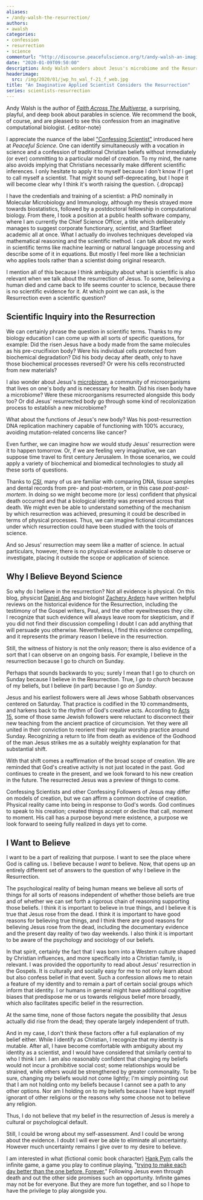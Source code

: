 ```yaml
---
aliases:
- /andy-walsh-the-resurrection/
authors:
- awalsh
categories:
- confession
- resurrection
- science
commenturl: "http://discourse.peacefulscience.org/t/andy-walsh-an-imaginative-applied-scientist-considers-the-resurrection/9219"
date: "2020-01-09T09:50:00"
description: Andy Walsh wonders about Jesus's microbiome and the Resurrection. What was biologically different about Jesus' pre- and post-resurrection body?
headerimage:
  src: /img/2020/01/jwp_hs_wal_f-21_f_web.jpg
title: "An Imaginative Applied Scientist Considers the Resurrection"
series: scientists-resurrection
---
```


Andy Walsh is the author of *[Faith Across The Multiverse](https://www.amazon.com/Faith-Across-Multiverse-Parables-Science/dp/1683070763?tag=swamidass-20)*, a surprising, playful, and deep book about parables in science. We recommend the book, of course, and are pleased to see this confession from an imaginative computational biologist.
{.editor-note}

I appreciate the nuance of the label ["Confessing Scientist"](https://peacefulscience.org/confessing-scientist/) introduced here at *Peaceful Science*. One can identify simultaneously with a vocation in science and a confession of traditional Christian beliefs without immediately (or ever) committing to a particular model of creation. To my mind, the name also avoids implying that Christians necessarily make different scientific inferences. I only hesitate to apply it to myself because I don't know if I get to call myself a scientist. That might sound self-deprecating, but I hope it will become clear why I think it's worth raising the question.
{.dropcap}

I have the credentials and training of a scientist: a PhD nominally in Molecular Microbiology and Immunology, although my thesis strayed more towards biostatistics, followed by a postdoctoral fellowship in computational biology. From there, I took a position at a public health software company, where I am currently the Chief Science Officer, a title which deliberately manages to suggest corporate functionary, scientist, and Starfleet academic all at once. What I actually do involves techniques developed via mathematical reasoning and the scientific method. I can talk about my work in scientific terms like machine learning or natural language processing and describe some of it in equations. But mostly I feel more like a technician who applies tools rather than a scientist doing original research.

I mention all of this because I think ambiguity about what is scientific is also relevant when we talk about the resurrection of Jesus. To some, believing a human died and came back to life seems counter to science, because there is no scientific evidence for it. At which point we can ask, is the Resurrection even a scientific question?

## Scientific Inquiry into the Resurrection

We can certainly phrase the question in scientific terms. Thanks to my biology education I can come up with all sorts of specific questions, for example: Did the risen Jesus have a body made from the same molecules as his pre-crucifixion body? Were his individual cells protected from biochemical degradation? Did his body decay after death, only to have those biochemical processes reversed? Or were his cells reconstructed from new materials? 

I also wonder about Jesus's [microbiome](https://en.wikipedia.org/wiki/Human_microbiome), a community of microorganisms that lives on one's body and is necessary for health. Did his risen body have a microbiome? Were these microorganisms resurrected alongside this body too? Or did Jesus' resurrected body go through some kind of recolonization process to establish a new microbiome? 

What about the functions of Jesus's new body? Was his post-resurrection DNA replication machinery capable of functioning with 100% accuracy, avoiding mutation-related concerns like cancer?

Even further, we can imagine how *we* would study Jesus' resurrection were it to happen tomorrow. Or, if we are feeling very imaginative, we can suppose time travel to first century Jerusalem. In those scenarios, we could apply a variety of biochemical and biomedical technologies to study all these sorts of questions. 

Thanks to [*CSI*](https://www.imdb.com/title/tt0247082/), many of us are familiar with comparing DNA, tissue samples and dental records from pre- and post-mortem, or in this case *post-post-mortem*. In doing so we might become more (or less) confident that physical death occurred and that a biological identity was preserved across that death. We might even be able to understand something of the mechanism by which resurrection was achieved, presuming it could be described in terms of physical processes. Thus, we can imagine fictional circumstances under which resurrection could have been studied with the tools of science. 

And so Jesus' resurrection may seem like a matter of science. In actual particulars, however, there is no physical evidence available to observe or investigate, placing it outside the scope or application of science.

## Why I Believe Beyond Science

So why do I believe in the resurrection? Not all evidence is physical. On this blog, physicist [Daniel Ang](http://peacefulscience.org/daniel-ang-a-scientist-looks-at-the-resurrection/) and biologist [Zachery Ardern](http://peacefulscience.org/zachary-ardern-resurrection-and-reality/) have written helpful reviews on the historical evidence for the Resurrection, including the testimony of the Gospel writers, Paul, and the other eyewitnesses they cite. I recognize that such evidence will always leave room for skepticism, and if you did not find their discussion compelling I doubt I can add anything that will persuade you otherwise. Nevertheless, I find this evidence compelling, and it represents the primary reason I believe in the resurrection. 

Still, the witness of history is not the only reason; there is also evidence of a sort that I can observe on an ongoing basis. For example, I believe in the resurrection because I go to church on Sunday.

Perhaps that sounds backwards to you; surely I mean that I go to church on Sunday because I believe in the Resurrection. True, I *go to church* because of my beliefs, but I believe (in part) because I go *on Sunday*.

Jesus and his earliest followers were all Jews whose Sabbath observances centered on Saturday. That practice is codified in the 10 commandments, and harkens back to the rhythm of God's creative acts. According to [Acts 15](https://www.biblegateway.com/passage/?search=Acts+15&version=NIV), some of those same Jewish followers were reluctant to disconnect their new teaching from the ancient practice of circumcision. Yet they were all united in their conviction to reorient their regular worship practice around Sunday. Recognizing a return to life from death as evidence of the Godhood of the man Jesus strikes me as a suitably weighty explanation for that substantial shift.

With that shift comes a reaffirmation of the broad scope of creation. We are reminded that God's creative activity is not just located in the past. God continues to create in the present, and we look forward to his new creation in the future. The resurrected Jesus was a preview of things to come.

Confessing Scientists and other Confessing Followers of Jesus may differ on models of creation, but we can affirm a common doctrine of creation. Physical reality came into being in response to God's words. God continues to speak to his creation; created things accept or decline that call, moment to moment. His call has a purpose beyond mere existence, a purpose we look forward to seeing fully realized in days yet to come.

## I Want to Believe

I want to be a part of realizing that purpose. I want to see the place where God is calling us. I believe because I *want* to believe. Now, that opens up an entirely different set of answers to the question of why I believe in the Resurrection.

The psychological reality of being human means we believe all sorts of things for all sorts of reasons independent of whether those beliefs are true and of whether we can set forth a rigorous chain of reasoning supporting those beliefs. I think it is important to believe in true things, and I believe it is true that Jesus rose from the dead. I think it is important to have good reasons for believing true things, and I think there are good reasons for believing Jesus rose from the dead, including the documentary evidence and the present day reality of two day weekends. I also think it is important to be aware of the psychology and sociology of our beliefs.

In that spirit, certainly the fact that I was born into a Western culture shaped by Christian influences, and more specifically into a Christian family, is relevant. I was provided the opportunity to read about Jesus' resurrection in the Gospels. It is culturally and socially easy for me to not only learn about but also confess belief in that event. Such a confession allows me to retain a feature of my identity and to remain a part of certain social groups which inform that identity. I or humans in general might have additional cognitive biases that predispose me or us towards religious belief more broadly, which also facilitates specific belief in the resurrection.

At the same time, none of those factors negate the possibility that Jesus actually did rise from the dead; they operate largely independent of truth. 

And in my case, I don't think these factors offer a full explanation of my belief either. While I identify as Christian, I recognize that my identity is mutable. After all, I have become comfortable with ambiguity about my identity as a scientist, and I would have considered that similarly central to who I think I am. I am also reasonably confident that changing my beliefs would not incur a prohibitive social cost; some relationships would be strained, while others would be strengthened by greater commonality. To be sure, changing my beliefs would not come lightly; I'm simply pointing out that I am not holding onto my beliefs because I cannot see a path to any other options. Nor am I holding on to my beliefs because I have kept myself ignorant of other religions or the reasons why some choose not to believe any religion. 

Thus, I do not believe that my belief in the resurrection of Jesus is merely a cultural or psychological default.

Still, I could be wrong about my self-assessment. And I could be wrong about the evidence. I doubt I will ever be able to eliminate all uncertainty. However much uncertainty remains I give over to my desire to believe.

I am interested in what (fictional comic book character) [Hank Pym](https://en.wikipedia.org/wiki/Hank_Pym) calls the infinite game, a game you play to continue playing, "[trying to make each day better than the one before. Forever.](https://www.marvel.com/comics/issue/47582/avengers_ai_2013_5)" Following Jesus even through death and out the other side promises such an opportunity. Infinite games may not be for everyone. But they are more fun together, and so I hope to have the privilege to play alongside you.
